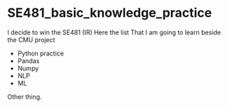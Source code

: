 # SE481_basic_knowledge_practice
I decide to win the SE481 (IR) Here the list That I am going to learn beside the CMU project

- Python practice
- Pandas
- Numpy
- NLP
- ML

Other thing.
